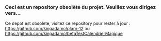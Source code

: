 ### Ceci est un repository obsolète du projet. Veuillez vous dirigez vers...
Ce depot est obsolète, visitez ce repository pour rester à jour : https://github.com/kingadamo/planr-12 ou https://github.com/kingadamo/betaTestCalendrierMagique
